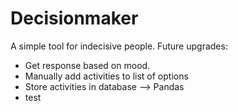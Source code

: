 # Decisionmaker
 A simple tool for indecisive people. 
 Future upgrades:
 - Get response based on mood.
 - Manually add activities to list of options
 - Store activities in database --> Pandas
 - test